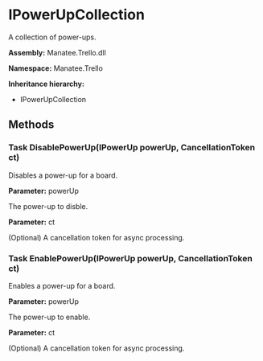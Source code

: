 # IPowerUpCollection

A collection of power-ups.

**Assembly:** Manatee.Trello.dll

**Namespace:** Manatee.Trello

**Inheritance hierarchy:**

- IPowerUpCollection

## Methods

### Task DisablePowerUp(IPowerUp powerUp, CancellationToken ct)

Disables a power-up for a board.

**Parameter:** powerUp

The power-up to disble.

**Parameter:** ct

(Optional) A cancellation token for async processing.

### Task EnablePowerUp(IPowerUp powerUp, CancellationToken ct)

Enables a power-up for a board.

**Parameter:** powerUp

The power-up to enable.

**Parameter:** ct

(Optional) A cancellation token for async processing.

